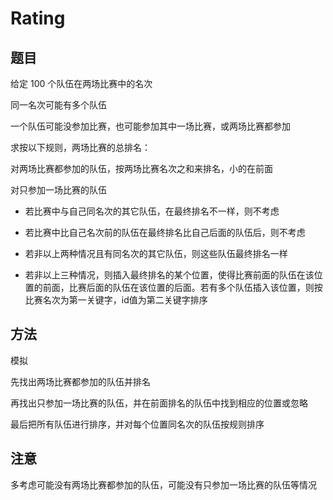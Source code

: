 # Rating

## 题目

给定 100 个队伍在两场比赛中的名次

同一名次可能有多个队伍

一个队伍可能没参加比赛，也可能参加其中一场比赛，或两场比赛都参加

求按以下规则，两场比赛的总排名：

对两场比赛都参加的队伍，按两场比赛名次之和来排名，小的在前面

对只参加一场比赛的队伍

- 若比赛中与自己同名次的其它队伍，在最终排名不一样，则不考虑

- 若比赛中比自己名次前的队伍在最终排名比自己后面的队伍后，则不考虑

- 若非以上两种情况且有同名次的其它队伍，则这些队伍最终排名一样

- 若非以上三种情况，则插入最终排名的某个位置，使得比赛前面的队伍在该位置的前面，比赛后面的队伍在该位置的后面。若有多个队伍插入该位置，则按比赛名次为第一关键字，id值为第二关键字排序


## 方法

模拟

先找出两场比赛都参加的队伍并排名

再找出只参加一场比赛的队伍，并在前面排名的队伍中找到相应的位置或忽略

最后把所有队伍进行排序，并对每个位置同名次的队伍按规则排序


## 注意

多考虑可能没有两场比赛都参加的队伍，可能没有只参加一场比赛的队伍等情况
